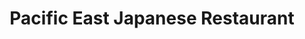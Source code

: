 ---
layout: place
title: "Pacific East Japanese Restaurant"
permalink: /ohio/cleveland-heights/pacific-east-japanese-restaurant.html
stateAbbr: OH
stateName: Ohio
cityName: Cleveland Heights
seo:
  name: "Pacific East Japanese Restaurant"
  type: Restaurant
  links: null
description: "Pacific East Japanese Restaurant serves delicious sushi in Cleveland Heights, Ohio. Try fresh Japanese dishes for a great dining experience. "
place_id: ChIJ4cHkcED8MIgRitsFijTX4bE
photos:
  - name: >-
      places/ChIJ4cHkcED8MIgRitsFijTX4bE/photos/AeeoHcLQpLqKbJouKKAoiK7EERkbLHJJW7wFoIfPNA2W8hXbvFmyoHh_PRsOqsixeMs-Q-TXl1i1gAQKi6ooMiZE0zQjRAXmJ7ZL77zc3JzNkGbt5jrGrlyTw3lxQgMmUb7UpnxbAs0To2O1HT8cQev8cBm2b3mvq-pYzSue9794yaPwCux4tI8zTmewqz1Sx2UqAjC0rQUGTkViavIy3jdDKDO2JavSBzZqCfqs9ZPyfBYLajEaGw_lW8HrvPRAq8tLKz_vkpvAG5dqrS-dPqVc6V66-MWcqkWhQSV-sMW_iDM
    widthPx: 1706
    heightPx: 1280
    authorAttributions:
      - displayName: Pacific East Japanese Restaurant
        uri: https://maps.google.com/maps/contrib/111185143947785971492
        photoUri: >-
          https://lh3.googleusercontent.com/a-/ALV-UjW5cwfkQMVh0Cjlooe467TfB-ZMXNCS4oHiNVEh87ciZUvcdcQ=s100-p-k-no-mo
    flagContentUri: >-
      https://www.google.com/local/imagery/report/?cb_client=maps_api_places.places_api&image_key=!1e10!2sAF1QipNOmG2r0ZL8o5ilXHiTru3vHAszVscHnJWVtaI&hl=en-US
    googleMapsUri: >-
      https://www.google.com/maps/place//data=!3m4!1e2!3m2!1sAF1QipNOmG2r0ZL8o5ilXHiTru3vHAszVscHnJWVtaI!2e10!4m2!3m1!1s0x8830fc4070e4c1e1:0xb1e1d7348a05db8a
  - name: >-
      places/ChIJ4cHkcED8MIgRitsFijTX4bE/photos/AeeoHcLHazrjtQuiz56l2dNkXQsqhjGt6Zf7-hdf5VF80TSVgsXoWsG4zM14lAdVn9B-f2OhbsBQ6JKyzGSlJjPKFpnXDXnQdrCLnR9D23hWeOxIstMJXd45Ql37UGRlrau_rzL4GhjURYKx6vk_erP61rJyAXJi7_ni0iEouUJCFEzGe_PMxnwmPCNQ6IlO_Ht2EYDbxwyULjpyhjfLwKQibIINbsfdkl7njhzKTX2D4vleKShR-Rpk3c_l-ieQ_3RttPgY3l0JzXHEhxMJodWhTSyyJgJdqC9XsvYg0Qcslyg
    widthPx: 2132
    heightPx: 1280
    authorAttributions:
      - displayName: Pacific East Japanese Restaurant
        uri: https://maps.google.com/maps/contrib/111185143947785971492
        photoUri: >-
          https://lh3.googleusercontent.com/a-/ALV-UjW5cwfkQMVh0Cjlooe467TfB-ZMXNCS4oHiNVEh87ciZUvcdcQ=s100-p-k-no-mo
    flagContentUri: >-
      https://www.google.com/local/imagery/report/?cb_client=maps_api_places.places_api&image_key=!1e10!2sAF1QipOBLTIIg8TiZmdoIK447PFboW0z-pQIy94H848&hl=en-US
    googleMapsUri: >-
      https://www.google.com/maps/place//data=!3m4!1e2!3m2!1sAF1QipOBLTIIg8TiZmdoIK447PFboW0z-pQIy94H848!2e10!4m2!3m1!1s0x8830fc4070e4c1e1:0xb1e1d7348a05db8a
  - name: >-
      places/ChIJ4cHkcED8MIgRitsFijTX4bE/photos/AeeoHcI3wK74YxqKf11X2JbGNd5tY9BPsx-zMNe_tH6A3X2FzFHHKAykNGGcHoU0IDRYAX0e6vhEceAiQw4WqxZ3mIUTcLV0the-pVTg7hG-YsgxDnE1qzasNWzh0DYJ8H1tDHnIMB1AacJZMjmB0WT9hzn47UNfMAvqxRCWEYmNM7oDFLOgTaegOfY9tItx83uvQwlx-9S_HTrCtxQximgvrECCnLT3QxRfGm0XHq-1--NAC18C9TmVEuLj7PCiPdNTw9qP3iqGq7RzbyfHWlKXnSD_c2JWWdgwWdlewurmLfmJFzUHfZc3sEg9FoIzyAmNPBfyWQkNA28zgnMX7RbBTj1a1xQShkHgb0Ad_0ZhjMp8wTkFT-kvGkzpLUgatW-Wkpzud4_BOYMwUDG8Tkxl11472dyZbNYTeSIFMQg7dV_lgg
    widthPx: 3024
    heightPx: 4032
    authorAttributions:
      - displayName: Fani Massie
        uri: https://maps.google.com/maps/contrib/107799286272659096489
        photoUri: >-
          https://lh3.googleusercontent.com/a-/ALV-UjXSu_MxAgpZYmnhv0Jha2xpC_62-2gq04Qo9K3XZTVdQ4YuK9Va=s100-p-k-no-mo
    flagContentUri: >-
      https://www.google.com/local/imagery/report/?cb_client=maps_api_places.places_api&image_key=!1e10!2sCIHM0ogKEICAgMDI-pf2Dw&hl=en-US
    googleMapsUri: >-
      https://www.google.com/maps/place//data=!3m4!1e2!3m2!1sCIHM0ogKEICAgMDI-pf2Dw!2e10!4m2!3m1!1s0x8830fc4070e4c1e1:0xb1e1d7348a05db8a
  - name: >-
      places/ChIJ4cHkcED8MIgRitsFijTX4bE/photos/AeeoHcK5tkDPYMnzyZ7YbUFzgjLs-8ogNbYANHOlQjTJy_uYHLpJXCfk54WaLpb23lCKj1L4NmzcfMhc8B31ngCRQ04-xu0MghHPqsSx8JOh6EydOCL6dzVNa3CLaXASmOINzY6ySnkkGI4TWJtXVlFqmJdTkb6JNOVx8aswZJeMJBExDmW0IJ-VvAsUtdwHvra8HFlIOQ7DbFmxilF6WEYcBUSwNtfhPXnvWDNucAdXU4dW1mWr1jCHYpY9Pia2msN3Ox_azLI0nHsS7wctQK-WakD5bVrg5YDRuDSPG5Lkq8tlSw1ch9ri81Al1gPgsal_M14wSKUAWg6VzMgj6vfOyrpkJccbTYFbzVwWe3KSQNs7IBlBtcxfCdr9jRiW0JBflTNwcTED-_QS5cHgt-gFLJwiFAj-xdTZ6YGTm7QO3GDjpw9U
    widthPx: 3000
    heightPx: 4000
    authorAttributions:
      - displayName: nomargins
        uri: https://maps.google.com/maps/contrib/108438589344461083743
        photoUri: >-
          https://lh3.googleusercontent.com/a-/ALV-UjXvwJMRnwIbu33ff7qyaNJPl7ylA18iG9FmLm1_2qub8cmhNjK6=s100-p-k-no-mo
    flagContentUri: >-
      https://www.google.com/local/imagery/report/?cb_client=maps_api_places.places_api&image_key=!1e10!2sCIHM0ogKEICAgIDPycS-yQE&hl=en-US
    googleMapsUri: >-
      https://www.google.com/maps/place//data=!3m4!1e2!3m2!1sCIHM0ogKEICAgIDPycS-yQE!2e10!4m2!3m1!1s0x8830fc4070e4c1e1:0xb1e1d7348a05db8a
  - name: >-
      places/ChIJ4cHkcED8MIgRitsFijTX4bE/photos/AeeoHcI5bxbzpc2qhjA7HAh2iOlqMwDgfIcpoeFFeaHyof13hxAf1KJs0njEjR29SprbT4NtkJdDWaKDl85plSEvdhv0BXtCWMf-dQybb9a4PqyF_pWu4lNQ71upA5_DbKY_Ifj0mCTjFtQdi88e3QUw2lse_2CoFRScX8BQlru1FHRL8UfgeMr8XlEM9QLobZ6lvugGAEahFJ-ZdhB0pG9umhZR5IMZQJ7zwax72UwlChCvaODq8o2k9NTaP5PJP3ruVC0NudEzQXcq7eQuV6ERO4H3pbKkrfTvJ1sQL7oGAYY-wpG97vkCVOfnYudvb96FR9aWS-v-pPvvGS3VD7sKqI9dRrE9CPXyw22hugGAHzYgCJj2KL7GmXfuOMIFCa55p93fsn9zLetwlk_Mq5OlGUaTOOdCMFykKiI0sRGMZIeQ6A
    widthPx: 4080
    heightPx: 3060
    authorAttributions:
      - displayName: nicolas Abourjeili
        uri: https://maps.google.com/maps/contrib/108462083830666242794
        photoUri: >-
          https://lh3.googleusercontent.com/a-/ALV-UjVfNVW0OzweYrz2NnFZ8OOgzkyPvIysxnprbezZuh4lOxVyHQl3Gg=s100-p-k-no-mo
    flagContentUri: >-
      https://www.google.com/local/imagery/report/?cb_client=maps_api_places.places_api&image_key=!1e10!2sCIHM0ogKEICAgMDwnJanCA&hl=en-US
    googleMapsUri: >-
      https://www.google.com/maps/place//data=!3m4!1e2!3m2!1sCIHM0ogKEICAgMDwnJanCA!2e10!4m2!3m1!1s0x8830fc4070e4c1e1:0xb1e1d7348a05db8a
  - name: >-
      places/ChIJ4cHkcED8MIgRitsFijTX4bE/photos/AeeoHcIRF9-mhZB_o6DyulIdP2ZipMvGgdMABcvTPmBPOG-3Yg29TO4p7cXGvuhZjds1_yByixcjsVn6qF34Gb909LiBl8OZsrwCAdlMchM1lJDHQ7L7SSUF4KgpLgKBAeXCNcgWbQwcqm78Olnn2gs_m9eS09qZ1HEVyAPWQzdt-UFMyGELhiA03UF6yPamSfq9NtTjBBfqxqlRVasfkQNxaQeRY3XhuT834HsINGPEEFaK6SNxvuPKVN6Q-rhMUQMexm_V200DjJH4FxBZIsGxuklQIqq-UWfde9SRmss4o55u7HaUlU4uWQWa--shgDf2GUq-VKAjG_clknEmwX1fCUDwffI_aKoO8ZDZZ0pE8S4dbnXogZ32aF8Bz3dAvckurPJ16BSiIGOC7k7udQbp1BEqswrwvvHOq41ngMAF-WZFSQ
    widthPx: 4800
    heightPx: 3600
    authorAttributions:
      - displayName: Jim Petykowski
        uri: https://maps.google.com/maps/contrib/113213094637958051140
        photoUri: >-
          https://lh3.googleusercontent.com/a-/ALV-UjXjmE_8Z_p3GkVXaH7XTCZphu3-wPhNMLsyhIfni09AmQ1IU6GEMg=s100-p-k-no-mo
    flagContentUri: >-
      https://www.google.com/local/imagery/report/?cb_client=maps_api_places.places_api&image_key=!1e10!2sCIHM0ogKEICAgICXo6fnZw&hl=en-US
    googleMapsUri: >-
      https://www.google.com/maps/place//data=!3m4!1e2!3m2!1sCIHM0ogKEICAgICXo6fnZw!2e10!4m2!3m1!1s0x8830fc4070e4c1e1:0xb1e1d7348a05db8a
  - name: >-
      places/ChIJ4cHkcED8MIgRitsFijTX4bE/photos/AeeoHcJu9wSNc8D2lkDwYJxnovJgJnloVfrLQKjv8jECZhPt7h93W_pe4wo-cgyDsqd4U6o-6M7CPbTPn1d-t_LiCFOXlaj6kqxJVj8zWBTVzEnCC31oASXr-hS8Gq5k2hO_ne1Ce7nBgejpxFs-42fsA9K1aloVcajmP8ncuVBLcHgvQSHiQcaeJJevtY_B_dhCYUam7SRE8a47hNyblzOjpOAl6JZnB7VgJE88OT1T9Fhko4gE3JQpI-l5gT0tyE_ew4OBPfhHBuXlOAD1bjQchiR7xYZKx694iLm2xCltKy0RYFBDPbcbIuce0P3kRPwScuGSCXxwR7kl0UujXULcnPl_YrUcSUs-8Kg1llAA2dXvZ_fN34f1IwcQxB2L7M7IteXb59JGOT04SdBA89vCPqZ72su0slK5iro7DVzd-2w
    widthPx: 4032
    heightPx: 3024
    authorAttributions:
      - displayName: jonathan edwards
        uri: https://maps.google.com/maps/contrib/109413040879186740856
        photoUri: >-
          https://lh3.googleusercontent.com/a-/ALV-UjUvooBI4SFNUszP7YVwlGi_acf5A7eGjmloXCbM7hXLz-GvSC4=s100-p-k-no-mo
    flagContentUri: >-
      https://www.google.com/local/imagery/report/?cb_client=maps_api_places.places_api&image_key=!1e10!2sCIHM0ogKEICAgICDwoeGew&hl=en-US
    googleMapsUri: >-
      https://www.google.com/maps/place//data=!3m4!1e2!3m2!1sCIHM0ogKEICAgICDwoeGew!2e10!4m2!3m1!1s0x8830fc4070e4c1e1:0xb1e1d7348a05db8a
  - name: >-
      places/ChIJ4cHkcED8MIgRitsFijTX4bE/photos/AeeoHcLaJSQxllpbptCp-jqlE9z_rQ1m6ImtptDenGG92rVdNSl6obs0FWUzPFox_SBNyaGFT6uO3re0mNTCy2c6iPPwkudxyzUvgp9MUdKrwnV2a0bYav6Oh84eqYUuGrEv9m9jJ2lSJDwlJm12EK4e28Vjml1HPZr_69tGo3wVRN_MgPBLxz2pfVJfH7shy9p2ylfSH_CYG4V6LBi_5fVfx4dIfdvj9nficXn4REDJcMXeB-f0eKJsqqRmVKKzQLswlNrnv0hOtvW397yiZyiWWm4bSnwjwdTj1NDUZv7GulX3Ais4xiYy8J5MB5AO8IV8VHiT5DEs3F_Y_2QZ4NwWEieRemVpY0K4VxkYsu3wOFkE-_GNd41Rhc0_t1vZzB6iwkVJfTCWvDnnk9cCfrNy8FUSGv2S2xMXFd4EFu8Bncilqw
    widthPx: 4800
    heightPx: 3600
    authorAttributions:
      - displayName: Jim Petykowski
        uri: https://maps.google.com/maps/contrib/113213094637958051140
        photoUri: >-
          https://lh3.googleusercontent.com/a-/ALV-UjXjmE_8Z_p3GkVXaH7XTCZphu3-wPhNMLsyhIfni09AmQ1IU6GEMg=s100-p-k-no-mo
    flagContentUri: >-
      https://www.google.com/local/imagery/report/?cb_client=maps_api_places.places_api&image_key=!1e10!2sCIHM0ogKEICAgICXo6fnFw&hl=en-US
    googleMapsUri: >-
      https://www.google.com/maps/place//data=!3m4!1e2!3m2!1sCIHM0ogKEICAgICXo6fnFw!2e10!4m2!3m1!1s0x8830fc4070e4c1e1:0xb1e1d7348a05db8a
  - name: >-
      places/ChIJ4cHkcED8MIgRitsFijTX4bE/photos/AeeoHcIsIIbcRr407W4cFMxSRrTOxKbfT6V_DYr35HiUJVqRz68oEEPJldJ83RYW8ttJLKtFKFbL19MYbsfDAK7KP013opD-JUVw95rh9fO5FXVD3dr7MQGN6PzD9s_-UFW_Ig_NRQQ1G4uFw_GI4dd77CSjU_P7zEqwMErmGeNgFXu2bFG3sOAF1ADopioT1BfSuILlVZYfwG13SMQxvA-KvIFDOcEVojlhsdwJlkbRQimv_KUysLW88yYPO698uSoEDskrFsNXfZN_1DLcIbh0L6Pe28vMOj9LPAl96PZl-es2eYRGF4QdnCZhr0Vz1UWo5Fj9Sqgae1XKtXSzmEmM77KJ5wB9OIlLvq3L16b168kYyozBNPa9zAz1M5h4FsygiFGFfyEYSbslbEJrRmOP8xp2msaDM2OQ53ceGn_tY4Sp39Y
    widthPx: 2268
    heightPx: 2856
    authorAttributions:
      - displayName: Kayoko
        uri: https://maps.google.com/maps/contrib/104512859639289667274
        photoUri: >-
          https://lh3.googleusercontent.com/a/ACg8ocIuswTU6eMf4O2nl0V4tTeQXDqiRznmRwF7_EBlxL8TVDE4N8mM=s100-p-k-no-mo
    flagContentUri: >-
      https://www.google.com/local/imagery/report/?cb_client=maps_api_places.places_api&image_key=!1e10!2sCIHM0ogKEICAgIDr9JPkgwE&hl=en-US
    googleMapsUri: >-
      https://www.google.com/maps/place//data=!3m4!1e2!3m2!1sCIHM0ogKEICAgIDr9JPkgwE!2e10!4m2!3m1!1s0x8830fc4070e4c1e1:0xb1e1d7348a05db8a
  - name: >-
      places/ChIJ4cHkcED8MIgRitsFijTX4bE/photos/AeeoHcJR3TO7_wyRq4FnqCuZuDHIDavEWn8vIz-eEzIEOY2Pi0JYFUcCFcAlisD8YbP1kaG7p3xHbCF3gU12c-GuDLB5nV3hd15CcNNjLaSj4dKRMwFIYJVvIYgdgDLs8kRxwvax5cBHQV0VXQwS-wGcYFpiHpzTl6Pcp8EGBDIv4PbPW1wgHLyFVdUQBJgqJOF9UWwXdIeiYrD-K3rlZTp4O2Rd9K98PxhhPM-E9I8Zy3H8D8JJcYdSH7L0I_vlaFmJTCPfUjehvUUz4YqcsKLum87S-rIEi41TNGr3wEzk3wHCOkddCcislt3pMz1JwxTH0pmEa0RnjNlaPIuJ-XJZ915XRfovIG19o23yRQ1kv5UX0vPzlKcvYbY8KIO5iDVjOSYpp40NnBz4BkK6LNP8yeSCoPPGwOYCejPgZC4ywFgVtvI
    widthPx: 4032
    heightPx: 3024
    authorAttributions:
      - displayName: Andrew
        uri: https://maps.google.com/maps/contrib/107983768859387435949
        photoUri: >-
          https://lh3.googleusercontent.com/a-/ALV-UjUnFEBQnT8SHTr3n6wuVGP2dAg-Hn2_CE8sJuB190indO6xDV7twg=s100-p-k-no-mo
    flagContentUri: >-
      https://www.google.com/local/imagery/report/?cb_client=maps_api_places.places_api&image_key=!1e10!2sCIHM0ogKEICAgICM8OjbjwE&hl=en-US
    googleMapsUri: >-
      https://www.google.com/maps/place//data=!3m4!1e2!3m2!1sCIHM0ogKEICAgICM8OjbjwE!2e10!4m2!3m1!1s0x8830fc4070e4c1e1:0xb1e1d7348a05db8a
address: 1763 Coventry Rd, Cleveland Heights, OH 44118, USA
street: 1763 Coventry Rd
city: Cleveland Heights
state: OH
zip: '44118'
country: USA
neighborhood: Coventry Village
latitude: '41.511532'
longitude: '-81.579822'
accessibility_options:
  wheelchairAccessibleParking: true
  wheelchairAccessibleEntrance: true
  wheelchairAccessibleRestroom: true
  wheelchairAccessibleSeating: true
business_status: OPERATIONAL
name: Pacific East Japanese Restaurant
google_maps_links:
  directionsUri: >-
    https://www.google.com/maps/dir//''/data=!4m7!4m6!1m1!4e2!1m2!1m1!1s0x8830fc4070e4c1e1:0xb1e1d7348a05db8a!3e0
  placeUri: https://maps.google.com/?cid=12817762635127053194
  writeAReviewUri: >-
    https://www.google.com/maps/place//data=!4m3!3m2!1s0x8830fc4070e4c1e1:0xb1e1d7348a05db8a!12e1
  reviewsUri: >-
    https://www.google.com/maps/place//data=!4m4!3m3!1s0x8830fc4070e4c1e1:0xb1e1d7348a05db8a!9m1!1b1
  photosUri: >-
    https://www.google.com/maps/place//data=!4m3!3m2!1s0x8830fc4070e4c1e1:0xb1e1d7348a05db8a!10e5
primary_type: Japanese Restaurant
opening_hours:
  regular: null
  current: null
secondary_opening_hours:
  regular:
    weekdayDescriptions: null
    type: null
  current:
    weekdayDescriptions: null
    type: null
phone: null
price_level: null
price_range: null
rating: null
rating_count: 0
website: null
reviews: null
parking_options: null
payment_options: null
allow_dogs: null
curbside_pickup: null
delivery: null
dine_in: null
good_for_children: null
good_for_groups: null
good_for_sports: null
live_music: null
menu_for_children: null
outdoor_seating: null
reservable: null
restroom: null
serves_beer: null
serves_breakfast: null
serves_brunch: null
serves_cocktails: null
serves_coffee: null
serves_dinner: null
serves_dessert: null
serves_lunch: null
serves_vegetarian_food: null
serves_wine: null
takeout: null
summary: null

---